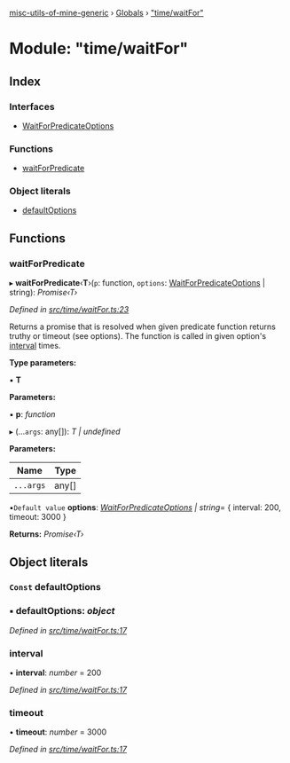 [misc-utils-of-mine-generic](../README.md) › [Globals](../globals.md) › ["time/waitFor"](_time_waitfor_.md)

# Module: "time/waitFor"

## Index

### Interfaces

* [WaitForPredicateOptions](../interfaces/_time_waitfor_.waitforpredicateoptions.md)

### Functions

* [waitForPredicate](_time_waitfor_.md#waitforpredicate)

### Object literals

* [defaultOptions](_time_waitfor_.md#const-defaultoptions)

## Functions

###  waitForPredicate

▸ **waitForPredicate**‹**T**›(`p`: function, `options`: [WaitForPredicateOptions](../interfaces/_time_waitfor_.waitforpredicateoptions.md) | string): *Promise‹T›*

*Defined in [src/time/waitFor.ts:23](https://github.com/cancerberoSgx/misc-utils-of-mine/blob/3f33ab6/misc-utils-of-mine-generic/src/time/waitFor.ts#L23)*

Returns a promise that is resolved when given predicate function returns truthy or
timeout (see options). The function is called in given option's [interval](../interfaces/_time_waitfor_.waitforpredicateoptions.md#optional-interval) times.

**Type parameters:**

▪ **T**

**Parameters:**

▪ **p**: *function*

▸ (...`args`: any[]): *T | undefined*

**Parameters:**

Name | Type |
------ | ------ |
`...args` | any[] |

▪`Default value`  **options**: *[WaitForPredicateOptions](../interfaces/_time_waitfor_.waitforpredicateoptions.md) | string*= { interval: 200, timeout: 3000 }

**Returns:** *Promise‹T›*

## Object literals

### `Const` defaultOptions

### ▪ **defaultOptions**: *object*

*Defined in [src/time/waitFor.ts:17](https://github.com/cancerberoSgx/misc-utils-of-mine/blob/3f33ab6/misc-utils-of-mine-generic/src/time/waitFor.ts#L17)*

###  interval

• **interval**: *number* = 200

*Defined in [src/time/waitFor.ts:17](https://github.com/cancerberoSgx/misc-utils-of-mine/blob/3f33ab6/misc-utils-of-mine-generic/src/time/waitFor.ts#L17)*

###  timeout

• **timeout**: *number* = 3000

*Defined in [src/time/waitFor.ts:17](https://github.com/cancerberoSgx/misc-utils-of-mine/blob/3f33ab6/misc-utils-of-mine-generic/src/time/waitFor.ts#L17)*
